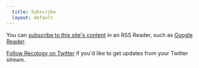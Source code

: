 ```yaml
---
  title: Subscribe
  layout: default
---
```


You can [subscribe to this site's content][subscribe] in an RSS Reader, such as [Google Reader][reader].


[Follow Recology on Twitter][twitter] if you'd like to get updates from your Twitter stream.

[subscribe]: http://feeds.feedburner.com/feedburner/XX
[reader]:    http://reader.google.com
[reeder]:    http://reederapp.com/
[twitter]:   http://twitter.com/recology_